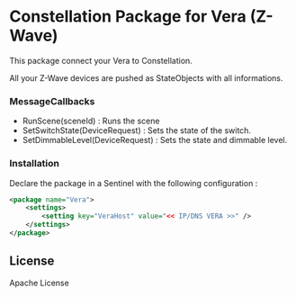 # Constellation Package for Vera (Z-Wave)

This package connect your Vera to Constellation.

All your Z-Wave devices are pushed as StateObjects with all informations.

### MessageCallbacks
  - RunScene(sceneId) : Runs the scene
  - SetSwitchState(DeviceRequest) : Sets the state of the switch.
  - SetDimmableLevel(DeviceRequest) : Sets the state and dimmable level.

### Installation

Declare the package in a Sentinel with the following configuration :

```xml
<package name="Vera">
	<settings>
		<setting key="VeraHost" value="<< IP/DNS VERA >>" />
	</settings>
</package>
```
License
----

Apache License